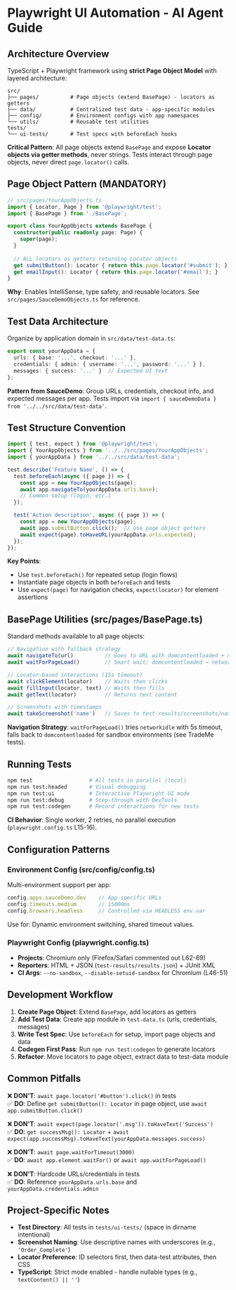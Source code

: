 # Playwright UI Automation - AI Agent Guide

## Architecture Overview

TypeScript + Playwright framework using **strict Page Object Model** with layered architecture:

```
src/
├── pages/          # Page objects (extend BasePage) - locators as getters
├── data/           # Centralized test data - app-specific modules
├── config/         # Environment configs with app namespaces
└── utils/          # Reusable test utilities
tests/
└── ui-tests/       # Test specs with beforeEach hooks
```

**Critical Pattern**: All page objects extend `BasePage` and expose **Locator objects via getter methods**, never strings. Tests interact through page objects, never direct `page.locator()` calls.

## Page Object Pattern (MANDATORY)

```typescript
// src/pages/YourAppObjects.ts
import { Locator, Page } from '@playwright/test';
import { BasePage } from './BasePage';

export class YourAppObjects extends BasePage {
  constructor(public readonly page: Page) {
    super(page);
  }
  
  // ALL locators as getters returning Locator objects
  get submitButton(): Locator { return this.page.locator('#submit'); }
  get emailInput(): Locator { return this.page.locator('#email'); }
}
```

**Why**: Enables IntelliSense, type safety, and reusable locators. See `src/pages/SauceDemoObjects.ts` for reference.

## Test Data Architecture

Organize by application domain in `src/data/test-data.ts`:

```typescript
export const yourAppData = {
  urls: { base: '...', checkout: '...' },
  credentials: { admin: { username: '...', password: '...' } },
  messages: { success: '...' }  // Expected UI text
};
```

**Pattern from SauceDemo**: Group URLs, credentials, checkout info, and expected messages per app. Tests import via `import { sauceDemoData } from '../../src/data/test-data'`.

## Test Structure Convention

```typescript
import { test, expect } from '@playwright/test';
import { YourAppObjects } from '../../src/pages/YourAppObjects';
import { yourAppData } from '../../src/data/test-data';

test.describe('Feature Name', () => {
  test.beforeEach(async ({ page }) => {
    const app = new YourAppObjects(page);
    await app.navigateTo(yourAppData.urls.base);
    // Common setup (login, etc.)
  });

  test('Action description', async ({ page }) => {
    const app = new YourAppObjects(page);
    await app.submitButton.click();  // Use page object getters
    await expect(page).toHaveURL(yourAppData.urls.expected);
  });
});
```

**Key Points**:
- Use `test.beforeEach()` for repeated setup (login flows)
- Instantiate page objects in both `beforeEach` and tests
- Use `expect(page)` for navigation checks, `expect(locator)` for element assertions

## BasePage Utilities (src/pages/BasePage.ts)

Standard methods available to all page objects:

```typescript
// Navigation with fallback strategy
await navigateTo(url)          // Goes to URL with domcontentloaded + networkidle fallback
await waitForPageLoad()        // Smart wait: domcontentloaded → networkidle (5s timeout)

// Locator-based interactions (15s timeout)
await clickElement(locator)    // Waits then clicks
await fillInput(locator, text) // Waits then fills
await getText(locator)         // Returns text content

// Screenshots with timestamps
await takeScreenshot('name')   // Saves to test-results/screenshots/name-{timestamp}.png
```

**Navigation Strategy**: `waitForPageLoad()` tries `networkidle` with 5s timeout, falls back to `domcontentloaded` for sandbox environments (see TradeMe tests).

## Running Tests

```bash
npm test                  # All tests in parallel (local)
npm run test:headed       # Visual debugging
npm run test:ui           # Interactive Playwright UI mode
npm run test:debug        # Step-through with DevTools
npm run test:codegen      # Record interactions for new tests
```

**CI Behavior**: Single worker, 2 retries, no parallel execution (`playwright.config.ts` L15-16).

## Configuration Patterns

### Environment Config (src/config/config.ts)
Multi-environment support per app:

```typescript
config.apps.sauceDemo.dev    // App-specific URLs
config.timeouts.medium       // 15000ms
config.browsers.headless     // Controlled via HEADLESS env var
```

Use for: Dynamic environment switching, shared timeout values.

### Playwright Config (playwright.config.ts)
- **Projects**: Chromium only (Firefox/Safari commented out L62-69)
- **Reporters**: HTML + JSON (`test-results/results.json`) + JUnit XML
- **CI Args**: `--no-sandbox`, `--disable-setuid-sandbox` for Chromium (L46-51)

## Development Workflow

1. **Create Page Object**: Extend `BasePage`, add locators as getters
2. **Add Test Data**: Create app module in `test-data.ts` (urls, credentials, messages)
3. **Write Test Spec**: Use `beforeEach` for setup, import page objects and data
4. **Codegen First Pass**: Run `npm run test:codegen` to generate locators
5. **Refactor**: Move locators to page object, extract data to test-data module

## Common Pitfalls

❌ **DON'T**: `await page.locator('#button').click()` in tests  
✅ **DO**: Define `get submitButton(): Locator` in page object, use `await app.submitButton.click()`

❌ **DON'T**: `await expect(page.locator('.msg')).toHaveText('Success')`  
✅ **DO**: `get successMsg(): Locator` + `await expect(app.successMsg).toHaveText(yourAppData.messages.success)`

❌ **DON'T**: `await page.waitForTimeout(3000)`  
✅ **DO**: `await app.element.waitFor()` or `await app.waitForPageLoad()`

❌ **DON'T**: Hardcode URLs/credentials in tests  
✅ **DO**: Reference `yourAppData.urls.base` and `yourAppData.credentials.admin`

## Project-Specific Notes

- **Test Directory**: All tests in `tests/ui-tests/` (space in dirname intentional)
- **Screenshot Naming**: Use descriptive names with underscores (e.g., `'Order_Complete'`)
- **Locator Preference**: ID selectors first, then data-test attributes, then CSS
- **TypeScript**: Strict mode enabled - handle nullable types (e.g., `textContent() || ''`)